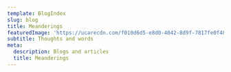 ```yaml
---
template: BlogIndex
slug: blog
title: Meanderings
featuredImage: 'https://ucarecdn.com/f010d6d5-e8d0-4042-8d9f-7817fe0f48e5/'
subtitle: Thoughts and words
meta:
  description: Blogs and articles
  title: Meanderings
---
```


